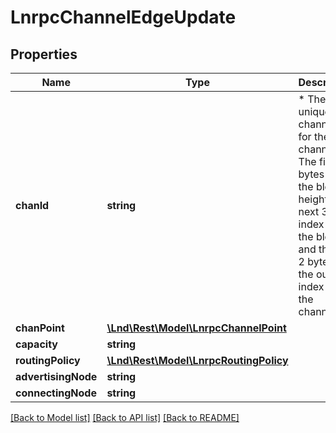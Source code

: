 # LnrpcChannelEdgeUpdate

## Properties
Name | Type | Description | Notes
------------ | ------------- | ------------- | -------------
**chanId** | **string** | * The unique channel ID for the channel. The first 3 bytes are the block height, the next 3 the index within the block, and the last 2 bytes are the output index for the channel. | [optional] 
**chanPoint** | [**\Lnd\Rest\Model\LnrpcChannelPoint**](LnrpcChannelPoint.md) |  | [optional] 
**capacity** | **string** |  | [optional] 
**routingPolicy** | [**\Lnd\Rest\Model\LnrpcRoutingPolicy**](LnrpcRoutingPolicy.md) |  | [optional] 
**advertisingNode** | **string** |  | [optional] 
**connectingNode** | **string** |  | [optional] 

[[Back to Model list]](../README.md#documentation-for-models) [[Back to API list]](../README.md#documentation-for-api-endpoints) [[Back to README]](../README.md)



